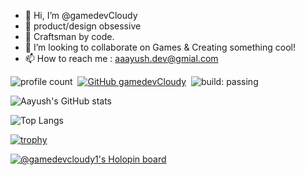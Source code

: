 - 👋 Hi, I’m @gamedevCloudy
- 👀 product/design obsessive
- 🌱 Craftsman by code. 
- 💞️ I’m looking to collaborate on Games & Creating something  cool!
- 📫 How to reach me : aaayush.dev@gmial.com

![profile count](https://komarev.com/ghpvc/?username=gamedevCloudy&color=red)&nbsp;
[![GitHub gamedevCloudy](https://img.shields.io/github/followers/gamedevCloudy?label=follow&style=social)](https://github.com/gamedevCloudy)&nbsp;
![build: passing](https://img.shields.io/badge/build-passing-success)
<!---
gamedevCloudy/gamedevCloudy is a ✨ special ✨ repository because its `README.md` (this file) appears on your GitHub profile.
You can click the Preview link to take a look at your changes.
--->

![Aayush's GitHub stats](https://github-readme-stats.vercel.app/api?username=gamedevCloudy&show_icons=true&theme=radical)

![Top Langs](https://github-readme-stats.vercel.app/api/top-langs/?username=gamedevCloudy&show_icons=ture&theme=radical&hide=shaderlab,HLSL)

[![trophy](https://github-profile-trophy.vercel.app/?username=gamedevCloudy&theme=radical)](https://github.com/ryo-ma/github-profile-trophy)

[![@gamedevcloudy1's Holopin board](https://holopin.me/gamedevcloudy1)](https://holopin.io/@gamedevcloudy1)
